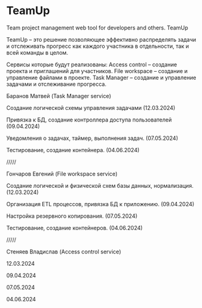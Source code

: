 # TeamUp
Team project management web tool for developers and others.
TeamUp

TeamUp – это решение позволяющее эффективно распределять задачи и отслеживать прогресс как каждого участника в отдельности, так и всей команды в целом. 

Сервисы которые будут реализованы: 
Access control – создание проекта и приглашений для участников.
File workspace – создание и управление файлами в проекте.
Task Manager – создание и управление задачами и отслеживание прогресса.


Баранов Матвей (Task Manager service)

Создание логической схемы управления задачами (12.03.2024)

Привязка к БД, создание контроллера доступа пользователей (09.04.2024)

Уведомления о задачах, таймер, выполнения задач. (07.05.2024)

Тестирование, создание контейнера. (04.06.2024)

/////

Гончаров Евгений (File workspace service)

Создание логической и физической схем базы данных, нормализация. (12.03.2024)

Организация ETL процессов, привязка БД к приложению. (09.04.2024)

Настройка резервного копирования. (07.05.2024)

Тестирование, создание контейнеров. (04.06.2024)

/////

Стеняев Владислав (Access control service)


12.03.2024


09.04.2024


07.05.2024


04.06.2024

